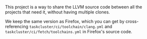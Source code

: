 This project is a way to share the LLVM source code between all the projects
that need it, without having multiple clones.

We keep the same version as Firefox, which you can get by cross-referencing
`taskcluster/ci/toolchain/clang.yml` and `taskcluster/ci/fetch/toolchains.yml`
in Firefox's source code.
